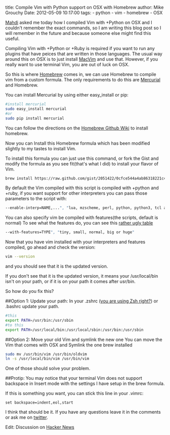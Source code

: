 title: Compile Vim with Python support on OSX with Homebrew
author: Mike Grouchy
Date: 2012-05-09 10:17:00
tags:
    - python
    - vim
    - homebrew
    - OSX

[Mahdi](http://twitter.com/myusuf3) asked me today how I compiled Vim with +Python
on OSX and I couldn't remember the exact commands, so I am writing this blog post
so I will remember in the future and because someone else might find this useful.

Compiling Vim with +Python or +Ruby is required if you want to run any plugins
that have peices that are written in those languages. The usual way around this
on OSX is to just install [MacVim](https://github.com/b4winckler/macvim) and use
that. However, if you really want to use terminal Vim, you are out of luck on OSX.

So this is where [Homebrew](http://mxcl.github.com/homebrew/) comes in, we can use Homebrew to compile vim from a custom
formula. The only requirements to do this are [Mercurial](http://mercurial.selenic.com/) and Homebrew.

You can install Mercurial by using either easy_install or pip:

```bash
#install mercurial
sudo easy_install mercurial
#or
sudo pip install mercurial
```
You can follow the directions on the [Homebrew Github Wiki](https://github.com/mxcl/homebrew/wiki/installation) to install homebrew.

Now you can Install this Homebrew formula which has been modified slightly to my tastes
to install Vim.

<script src="https://gist.github.com/2051422.js?file=vim.rb"></script>

To install this formula you can just use this command, or fork the Gist and modify
the formula as you see fit(that's what I did) to install your flavor of Vim.

```bash
brew install https://raw.github.com/gist/2051422/0cfce544a4ab86318221c4d7213306a7b7ec7b3d/vim.rb
```

By default the Vim compiled with this script is compiled with +python and +ruby,
if you want support for other interpreters you can pass those parameters to the script with:

```bash
--enable-interp=NAME,...", "lua, mzscheme, perl, python, python3, tcl and/or ruby"
```

You can also specify vim be compiled with features(the scripts, default is normal)
To see what the features do, you can see this [rather ugly table](http://www.drchip.org/astronaut/vim/vimfeat.html)

```bash
--with-features=TYPE", "tiny, small, normal, big or huge"
```

Now that you have vim installed with your interpreters and features compiled,
go ahead and check the version:

```bash
vim --version
```

and you should see that it is the updated version.

If you don't see that it is the updated version, it means your /usr/local/bin isn't
on your path, or if it is on your path it comes after usr/bin.

So how do you fix this?

##Option 1: Update your path:
In your .zshrc ([you are using Zsh right?](http://mikegrouchy.com/blog/zsh-is-your-friend.html)) or .bashrc
update your path.

```bash
#this
export PATH=/usr/bin:/usr/sbin
#to this
export PATH=/usr/local/bin:/usr/local/sbin:/usr/bin:/usr/sbin
```

##Option 2: Move your old Vim and symlink the new one
You can move the Vim that comes with OSX and Symlink the one brew installed

```bash
sudo mv /usr/bin/vim /usr/bin/oldvim
ln -s /usr/local/bin/vim /usr/bin/vim
```

One of those should solve your problem.

##Protip:
You may notice that your terminal Vim does not support backspace in Insert mode
with the settings I have setup in the brew formula.

If this is something you want, you can stick this line in your .vimrc:

```viml
set backspace=indent,eol,start
```

I think that should be it. If you have any questions leave it in the comments or
ask me on [twitter](http://twitter.com/mgrouchy).

Edit: Discussion on [Hacker News](http://news.ycombinator.com/item?id=3949774)
